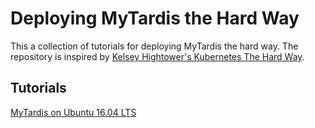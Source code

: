 # Deploying MyTardis the Hard Way

This a collection of tutorials for deploying MyTardis the hard way. The repository is inspired by [Kelsey Hightower's Kubernetes The Hard Way](https://github.com/kelseyhightower/kubernetes-the-hard-way).

## Tutorials

[MyTardis on Ubuntu 16.04 LTS](tutorials/ubuntu-16.04-single-vm.md)